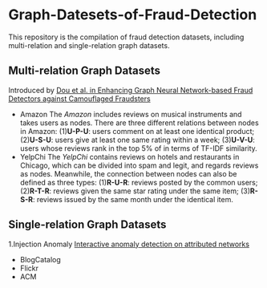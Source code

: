 # Graph-Datesets-of-Fraud-Detection
This repository is the compilation of fraud detection datasets, including multi-relation and single-relation graph datasets.
## Multi-relation Graph Datasets
Introduced by [Dou et al. in Enhancing Graph Neural Network-based Fraud Detectors against Camouflaged Fraudsters](https://dl.acm.org/doi/abs/10.1145/3340531.3411903)
* Amazon
The _Amazon_ includes reviews on musical instruments and takes users as nodes.
There are three different relations between nodes in Amazon: (1)__U-P-U__: users comment on at least one identical product; (2)__U-S-U__: users give at least one same rating within a week;  (3)__U-V-U__: users whose reviews rank in the top 5\% of in terms of TF-IDF similarity. 
* YelpChi
The _YelpChi_ contains reviews on hotels and restaurants in Chicago, which can be divided into spam and legit, and regards reviews as nodes. Meanwhile, the connection between nodes can also be defined as three types: (1)__R-U-R__: reviews posted by the common users; (2)__R-T-R__: reviews given the same star rating under the same item; (3)__R-S-R__: reviews issued by the same month under the identical item.
## Single-relation Graph Datasets
1.Injection Anomaly
[Interactive anomaly detection on attributed networks](https://dl.acm.org/doi/abs/10.1145/3289600.3290964)
- BlogCatalog
- Flickr
- ACM
